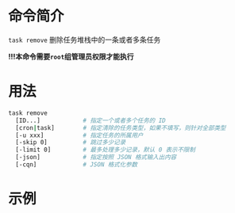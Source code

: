 # 命令简介 

`task remove` 删除任务堆栈中的一条或者多条任务

**!!!本命令需要`root`组管理员权限才能执行**

# 用法

```bash
task remove
  [ID...]            # 指定一个或者多个任务的 ID
  [cron|task]        # 指定清除的任务类型，如果不填写，则针对全部类型
  [-u xxx]           # 指定任务的所属用户
  [-skip 0]          # 跳过多少记录
  [-limit 0]         # 最多处理多少记录，默认 0 表示不限制
  [-json]            # 指定按照 JSON 格式输入出内容
  [-cqn]             # JSON 格式化参数
```

# 示例

```bash
```